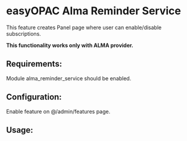 easyOPAC Alma Reminder Service
==========

This feature creates Panel page where user can enable/disable subscriptions.

**This functionality works only with ALMA provider.**

## Requirements:
Module alma_reminder_service should be enabled.

## Configuration:
Enable feature on @/admin/features page.

## Usage:
